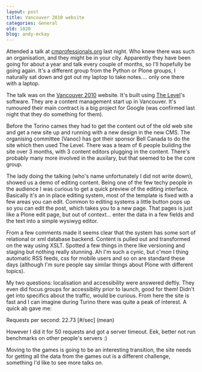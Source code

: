 ```yaml
---
layout: post
title: Vancouver 2010 website
categories: General
old: 1820
blog: andy-mckay
---
```

Attended a talk at <a href="http://cmprofessionals.org/">cmprofessionals.org</a> last night. Who knew there was such an organisation, and they might be in your city. Apparently they have been going for about a year and talk every couple of months, so I'll hopefully be going again. It's a different group from the Python or Plone groups, I naturally sat down and got out my laptop to take notes.... only one there with a laptop.

The talk was on the <a href="http://vancouver2010.com">Vancouver 2010</a> website. It's built using <a href="http://thelevel.com">The Level</a>'s software. They are a content management start up in Vancouver. It's rumoured their main contract is a big project for Google (was confirmed last night that they do something for them).

Before the Torino cames they had to get the content out of the old web site and get a new site up and running with a new design in the new CMS. The organising committee (Vanoc) has got their sponsor Bell Canada to do the site which then used The Level. There was a team of 6 people building the site over 3 months, with 3 content editors plugging in the content. There's probably many more involved in the auxilary, but that seemed to be the core group.

The lady doing the talking (who's name unfortunately I did not write down), showed us a demo of editing content. Being one of the few techy people in the audience I was curious to get a quick preview of the editing interface. Basically it's an in place editing system, most of the template is fixed with a few areas you can edit. Common to editing systems a little button pops up so you can edit the post, which takes you to a new page. That pages is just like a Plone edit page, but out of context... enter the data in a few fields and the text into a simple wysiwyg editor.

From a few comments made it seems clear that the system has some sort of relational or xml database backend. Content is pulled out and transformed on the way using XSLT. Spotted a few things in there like versioning and staging but nothing really stunning. Ah I'm such a cynic, but c'mon I thing automatic RSS feeds, css for mobile users and so on are standard these days (although I'm sure people say similar things about Plone with different topics).

My two questions: localisation and accessibility were answered deftly. They even did focus groups for accessiblity prior to launch, good for them! Didn't get into specifics about the traffic, would be curious. From here the site is fast and I can imagine during Turino there was quite a peak of interest. A quick ab gave me:

Requests per second:    22.73 [#/sec] (mean)

However I did it for 50 requests and got a server timeout. Eek, better not run benchmarks on other people's servers :)

Moving to the games is going to be an interesting transition, the site needs for getting all the data from the games out is a different challenge, something I'd like to see more talks on.
